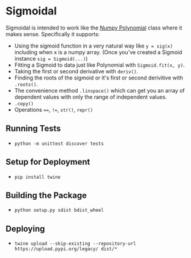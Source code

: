 # Sigmoidal 

Sigmoidal is intended to work like the [Numpy Polynomial](https://numpy.org/doc/stable/reference/generated/numpy.polynomial.polynomial.Polynomial.html) class where it makes sense. Specifically it supports:
* Using the sigmoid function in a very natural way like `y = sig(x)` including when x is a numpy array. (Once you've created a Sigmoid instance `sig = Sigmoid(...)`)
* Fitting a Sigmoid to data just like Polynomial with `Sigmoid.fit(x, y)`.
* Taking the first or second derivative with `deriv()`.
* Finding the roots of the sigmoid or it's first or second derivitive with `.roots()`.
* The convenience method `.linspace()` which can get you an array of dependent values with only the range of independent values.
* `.copy()`
* Operations `==`, `!=`, `str()`, `repr()`

## Running Tests
* `python -m unittest discover tests`

## Setup for Deployment
* `pip install twine`

## Building the Package
* `python setup.py sdist bdist_wheel`

## Deploying
* `twine upload --skip-existing --repository-url https://upload.pypi.org/legacy/ dist/*`
